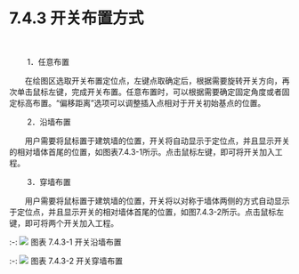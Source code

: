 # 7.4.3 开关布置方式
<br/>

&emsp;&emsp; 1．任意布置

&emsp;&emsp;在绘图区选取开关布置定位点，左键点取确定后，根据需要旋转开关方向，再次单击鼠标左键，完成开关布置。任意布置时，可以根据需要确定固定角度或者固定标高布置。“偏移距离”选项可以调整插入点相对于开关初始基点的位置。

&emsp;&emsp; 2．沿墙布置

&emsp;&emsp;用户需要将鼠标置于建筑墙的位置，开关将自动显示于定位点，并且显示开关的相对墙体首尾的位置，如图表7.4.3-1所示。点击鼠标左键，即可将开关加入工程。

&emsp;&emsp; 3．穿墙布置

&emsp;&emsp;用户需要将鼠标置于建筑墙的位置，开关将以对称于墙体两侧的方式自动显示于定位点，并且显示开关的相对墙体首尾的位置，如图7.4.3-2所示。点击鼠标左键，即可将两个开关加入工程。

:-: ![](images/410.png)
图表 7.4.3-1 开关沿墙布置

:-: ![](images/411.png)
图表 7.4.3-2 开关穿墙布置